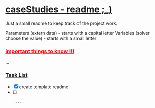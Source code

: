 # <ins> caseStudies - readme ;\_) </ins>

Just a small readme to keep track of the project work.

Parameters (extern data) - starts with a capital letter
Variables (solver choose the value) - starts with a small letter

### <ins> <span style="color:red"> important things to know !!! </ins> </span>

...

### <ins> Task List </ins>

-   [x] create template readme
-   [ ]     .....
